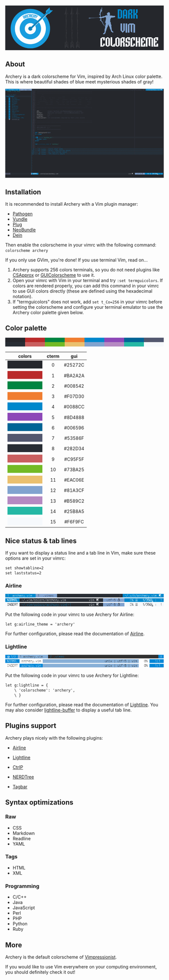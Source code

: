 ![Logo](images/logo.png)

## About

Archery is a dark colorscheme for Vim, inspired by Arch Linux color palette. This is where beautiful shades of blue meet mysterious shades of gray!

![Screenshot](images/screenshot.png)

## Installation

It is recommended to install Archery with a Vim plugin manager:

* [Pathogen](https://github.com/tpope/vim-pathogen)
* [Vundle](https://github.com/VundleVim/Vundle.vim)
* [Plug](https://github.com/junegunn/vim-plug)
* [NeoBundle](https://github.com/Shougo/neobundle.vim)
* [Dein](https://github.com/Shougo/dein.vim)

Then enable the colorscheme in your vimrc with the following command: `colorscheme archery`

If you only use GVim, you're done! If you use terminal Vim, read on...

1. Archery supports 256 colors terminals, so you do not need plugins like [CSApprox](https://github.com/vim-scripts/CSApprox) or [GUIColorscheme](https://github.com/vim-scripts/guicolorscheme.vim) to use it.
2. Open your vimrc with Vim in your terminal and try `:set termguicolors`. If colors are rendered properly, you can add this command in your vimrc to use GUI colors directly (these are defined using the hexadecimal notation).
3. If "termguicolors" does not work, add `set t_Co=256` in your vimrc before setting the colorscheme and configure your terminal emulator to use the Archery color palette given below.

## Color palette

![Palette](images/palette.png)

| colors                                | cterm | gui     |
|:-------------------------------------:|:-----:|:-------:|
| ![color0](images/colors/color0.png)   | 0     | #25272C |
| ![color1](images/colors/color1.png)   | 1     | #BA2A2A |
| ![color2](images/colors/color2.png)   | 2     | #008542 |
| ![color3](images/colors/color3.png)   | 3     | #F07D30 |
| ![color4](images/colors/color4.png)   | 4     | #0088CC |
| ![color5](images/colors/color5.png)   | 5     | #8D4888 |
| ![color6](images/colors/color6.png)   | 6     | #006596 |
| ![color7](images/colors/color7.png)   | 7     | #53586F |
| ![color8](images/colors/color8.png)   | 8     | #282D34 |
| ![color9](images/colors/color9.png)   | 9     | #C95F5F |
| ![color10](images/colors/color10.png) | 10    | #73BA25 |
| ![color11](images/colors/color11.png) | 11    | #EAC06E |
| ![color12](images/colors/color12.png) | 12    | #81A3CF |
| ![color13](images/colors/color13.png) | 13    | #B589C2 |
| ![color14](images/colors/color14.png) | 14    | #25B8A5 |
| ![color15](images/colors/color15.png) | 15    | #F6F9FC |

## Nice status & tab lines

If you want to display a status line and a tab line in Vim, make sure these options are set in your vimrc:

```viml
set showtabline=2
set laststatus=2
```

### Airline

![Airline](images/airline.png)

Put the following code in your vimrc to use Archery for Airline:

```viml
let g:airline_theme = 'archery'
```

For further configuration, please read the documentation of [Airline](https://github.com/vim-airline/vim-airline).

### Lightline

![Lightline](images/lightline.png)

Put the following code in your vimrc to use Archery for Lightline:

```viml
let g:lightline = {
    \ 'colorscheme': 'archery',
    \ }
```

For further configuration, please read the documentation of [Lightline](https://github.com/itchyny/lightline.vim). You may also consider [lightline-buffer](https://github.com/taohex/lightline-buffer) to display a useful tab line.

## Plugins support

Archery plays nicely with the following plugins:

* [Airline](https://github.com/vim-airline/vim-airline)
* [Lightline](https://github.com/itchyny/lightline.vim)

* [CtrlP](https://github.com/kien/ctrlp.vim)
* [NERDTree](https://github.com/scrooloose/nerdtree)
* [Tagbar](https://github.com/majutsushi/tagbar)

## Syntax optimizations

### Raw

* CSS
* Markdown
* Readline
* YAML

### Tags

* HTML
* XML

### Programming

* C/C++
* Java
* JavaScript
* Perl
* PHP
* Python
* Ruby

## More 

Archery is the default colorscheme of [Vimpressionist](https://github.com/Badacadabra/Vimpressionist).

If you would like to use Vim everywhere on your computing environment, you should definitely check it out!
